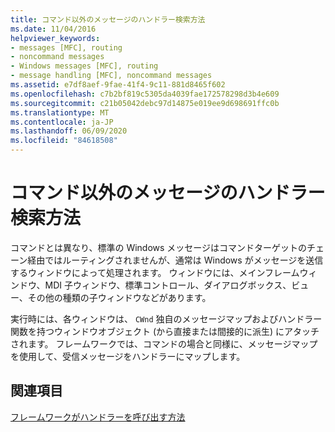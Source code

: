 ```yaml
---
title: コマンド以外のメッセージのハンドラー検索方法
ms.date: 11/04/2016
helpviewer_keywords:
- messages [MFC], routing
- noncommand messages
- Windows messages [MFC], routing
- message handling [MFC], noncommand messages
ms.assetid: e7df8aef-9fae-41f4-9c11-881d8465f602
ms.openlocfilehash: c7b2bf819c5305da4039fae172578298d3b4e609
ms.sourcegitcommit: c21b05042debc97d14875e019ee9d698691ffc0b
ms.translationtype: MT
ms.contentlocale: ja-JP
ms.lasthandoff: 06/09/2020
ms.locfileid: "84618508"
---
```

# <a name="how-noncommand-messages-reach-their-handlers"></a>コマンド以外のメッセージのハンドラー検索方法

コマンドとは異なり、標準の Windows メッセージはコマンドターゲットのチェーン経由ではルーティングされませんが、通常は Windows がメッセージを送信するウィンドウによって処理されます。 ウィンドウには、メインフレームウィンドウ、MDI 子ウィンドウ、標準コントロール、ダイアログボックス、ビュー、その他の種類の子ウィンドウなどがあります。

実行時には、各ウィンドウは、 `CWnd` 独自のメッセージマップおよびハンドラー関数を持つウィンドウオブジェクト (から直接または間接的に派生) にアタッチされます。 フレームワークでは、コマンドの場合と同様に、メッセージマップを使用して、受信メッセージをハンドラーにマップします。

## <a name="see-also"></a>関連項目

[フレームワークがハンドラーを呼び出す方法](how-the-framework-calls-a-handler.md)
